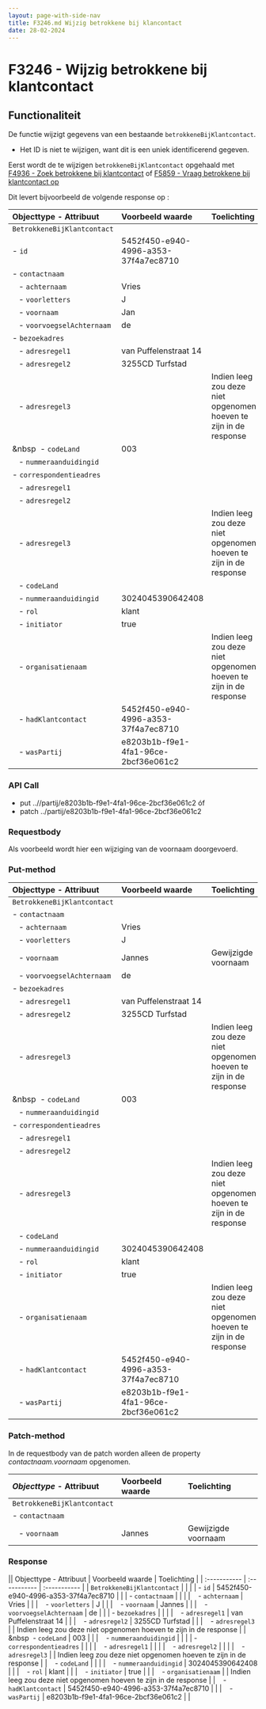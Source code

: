 ```yaml
---
layout: page-with-side-nav
title: F3246.md Wijzig betrokkene bij klancontact
date: 28-02-2024
---
```


# F3246 - Wijzig betrokkene bij klantcontact

## Functionaliteit

De functie wijzigt gegevens van een bestaande `betrokkeneBijKlantcontact`. 

- Het ID is niet te wijzigen, want dit is een uniek identificerend gegeven. 

Eerst wordt de te wijzigen `betrokkeneBijKlantcontact` opgehaald met [F4936 - Zoek betrokkene bij klantcontact](./4936) of [F5859 - Vraag betrokkene bij klantcontact op](./5859)

Dit levert bijvoorbeeld de volgende response op :

| Objecttype - Attribuut | Voorbeeld waarde | Toelichting |
| :----------- | :----------- | :----------- |
| `BetrokkeneBijKlantcontact` | | |
| - `id` | 5452f450-e940-4996-a353-37f4a7ec8710 | |
| - `contactnaam` | | | 
| &nbsp;&nbsp; - `achternaam` | Vries | |
| &nbsp;&nbsp; - `voorletters` | J | |
| &nbsp;&nbsp; - `voornaam` | Jan | | 
| &nbsp;&nbsp; - `voorvoegselAchternaam` | de | | 
| - `bezoekadres` | | |
| &nbsp;&nbsp; - `adresregel1` | van Puffelenstraat 14 | |
| &nbsp;&nbsp; - `adresregel2` | 3255CD Turfstad | |
| &nbsp;&nbsp; - `adresregel3` | | Indien leeg zou deze niet opgenomen hoeven te zijn in de response |
| &nbsp&nbsp; - `codeLand`  | 003 | | 
| &nbsp;&nbsp; - `nummeraanduidingid` | | | 
| - `correspondentieadres` | | |
| &nbsp;&nbsp; - `adresregel1` | | |
| &nbsp;&nbsp; - `adresregel2` | | |
| &nbsp;&nbsp; - `adresregel3` | | Indien leeg zou deze niet opgenomen hoeven te zijn in de response |
| &nbsp;&nbsp; - `codeLand`  | | | 
| &nbsp;&nbsp; - `nummeraanduidingid` | 3024045390642408 | | 
| &nbsp;&nbsp; - `rol` | klant | | 
| &nbsp;&nbsp; - `initiator` | true | |
| &nbsp;&nbsp; - `organisatienaam` | | Indien leeg zou deze niet opgenomen hoeven te zijn in de response |
| &nbsp;&nbsp; - `hadKlantcontact` | 5452f450-e940-4996-a353-37f4a7ec8710 | |
| &nbsp;&nbsp; - `wasPartij` | e8203b1b-f9e1-4fa1-96ce-2bcf36e061c2 | |


### API Call

- put ..//partij/e8203b1b-f9e1-4fa1-96ce-2bcf36e061c2 óf
- patch ../partij/e8203b1b-f9e1-4fa1-96ce-2bcf36e061c2

### Requestbody

Als voorbeeld wordt hier een wijziging van de voornaam doorgevoerd. 

### Put-method

| Objecttype - Attribuut | Voorbeeld waarde | Toelichting |
| :----------- | :----------- | :----------- |
| `BetrokkeneBijKlantcontact` | | |
| - `contactnaam` | | | 
| &nbsp;&nbsp; - `achternaam` | Vries | |
| &nbsp;&nbsp; - `voorletters` | J | |
| &nbsp;&nbsp; - `voornaam` | Jannes | Gewijzigde voornaam | 
| &nbsp;&nbsp; - `voorvoegselAchternaam` | de | | 
| - `bezoekadres` | | |
| &nbsp;&nbsp; - `adresregel1` | van Puffelenstraat 14 | |
| &nbsp;&nbsp; - `adresregel2` | 3255CD Turfstad | |
| &nbsp;&nbsp; - `adresregel3` | | Indien leeg zou deze niet opgenomen hoeven te zijn in de response |
| &nbsp&nbsp; - `codeLand`  | 003 | | 
| &nbsp;&nbsp; - `nummeraanduidingid` | | | 
| - `correspondentieadres` | | |
| &nbsp;&nbsp; - `adresregel1` | | |
| &nbsp;&nbsp; - `adresregel2` | | |
| &nbsp;&nbsp; - `adresregel3` | | Indien leeg zou deze niet opgenomen hoeven te zijn in de response |
| &nbsp;&nbsp; - `codeLand`  | | | 
| &nbsp;&nbsp; - `nummeraanduidingid` | 3024045390642408 | | 
| &nbsp;&nbsp; - `rol` | klant | | 
| &nbsp;&nbsp; - `initiator` | true | |
| &nbsp;&nbsp; - `organisatienaam` | | Indien leeg zou deze niet opgenomen hoeven te zijn in de response |
| &nbsp;&nbsp; - `hadKlantcontact` | 5452f450-e940-4996-a353-37f4a7ec8710 | |
| &nbsp;&nbsp; - `wasPartij` | e8203b1b-f9e1-4fa1-96ce-2bcf36e061c2 | |

### Patch-method

In de requestbody van de patch worden alleen de property *contactnaam.voornaam* opgenomen.  

| ***Objecttype*** - Attribuut | Voorbeeld waarde | Toelichting |
| :----------- | :----------- | :----------- |
| `BetrokkeneBijKlantcontact` | | |
| - `contactnaam` | | | 
| &nbsp;&nbsp; - `voornaam` | Jannes | Gewijzigde voornaam | 

### Response

|| Objecttype - Attribuut | Voorbeeld waarde | Toelichting |
| :----------- | :----------- | :----------- |
| `BetrokkeneBijKlantcontact` | | |
| - `id` | 5452f450-e940-4996-a353-37f4a7ec8710 | |
| - `contactnaam` | | | 
| &nbsp;&nbsp; - `achternaam` | Vries | |
| &nbsp;&nbsp; - `voorletters` | J | |
| &nbsp;&nbsp; - `voornaam` | Jannes | | 
| &nbsp;&nbsp; - `voorvoegselAchternaam` | de | | 
| - `bezoekadres` | | |
| &nbsp;&nbsp; - `adresregel1` | van Puffelenstraat 14 | |
| &nbsp;&nbsp; - `adresregel2` | 3255CD Turfstad | |
| &nbsp;&nbsp; - `adresregel3` | | Indien leeg zou deze niet opgenomen hoeven te zijn in de response |
| &nbsp&nbsp; - `codeLand`  | 003 | | 
| &nbsp;&nbsp; - `nummeraanduidingid` | | | 
| - `correspondentieadres` | | |
| &nbsp;&nbsp; - `adresregel1` | | |
| &nbsp;&nbsp; - `adresregel2` | | |
| &nbsp;&nbsp; - `adresregel3` | | Indien leeg zou deze niet opgenomen hoeven te zijn in de response |
| &nbsp;&nbsp; - `codeLand`  | | | 
| &nbsp;&nbsp; - `nummeraanduidingid` | 3024045390642408 | | 
| &nbsp;&nbsp; - `rol` | klant | | 
| &nbsp;&nbsp; - `initiator` | true | |
| &nbsp;&nbsp; - `organisatienaam` | | Indien leeg zou deze niet opgenomen hoeven te zijn in de response |
| &nbsp;&nbsp; - `hadKlantcontact` | 5452f450-e940-4996-a353-37f4a7ec8710 | |
| &nbsp;&nbsp; - `wasPartij` | e8203b1b-f9e1-4fa1-96ce-2bcf36e061c2 | |